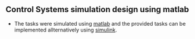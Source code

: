 ## Control Systems simulation design using matlab

- The tasks were simulated using [matlab](https://www.mathworks.com/products/matlab.html) 
and the provided tasks can be implemented allternatively using 
[simulink](https://www.mathworks.com/products/simulink.html).

